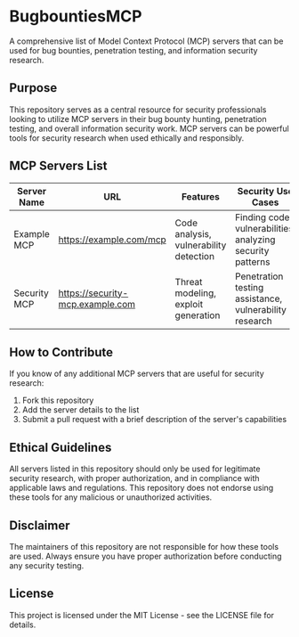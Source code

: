 # BugbountiesMCP

A comprehensive list of Model Context Protocol (MCP) servers that can be used for bug bounties, penetration testing, and information security research.

## Purpose

This repository serves as a central resource for security professionals looking to utilize MCP servers in their bug bounty hunting, penetration testing, and overall information security work. MCP servers can be powerful tools for security research when used ethically and responsibly.

## MCP Servers List

| Server Name | URL | Features | Security Use Cases |
|-------------|-----|----------|-------------------|
| Example MCP | https://example.com/mcp | Code analysis, vulnerability detection | Finding code vulnerabilities, analyzing security patterns |
| Security MCP | https://security-mcp.example.com | Threat modeling, exploit generation | Penetration testing assistance, vulnerability research |

## How to Contribute

If you know of any additional MCP servers that are useful for security research:
1. Fork this repository
2. Add the server details to the list
3. Submit a pull request with a brief description of the server's capabilities

## Ethical Guidelines

All servers listed in this repository should only be used for legitimate security research, with proper authorization, and in compliance with applicable laws and regulations. This repository does not endorse using these tools for any malicious or unauthorized activities.

## Disclaimer

The maintainers of this repository are not responsible for how these tools are used. Always ensure you have proper authorization before conducting any security testing.

## License

This project is licensed under the MIT License - see the LICENSE file for details.

